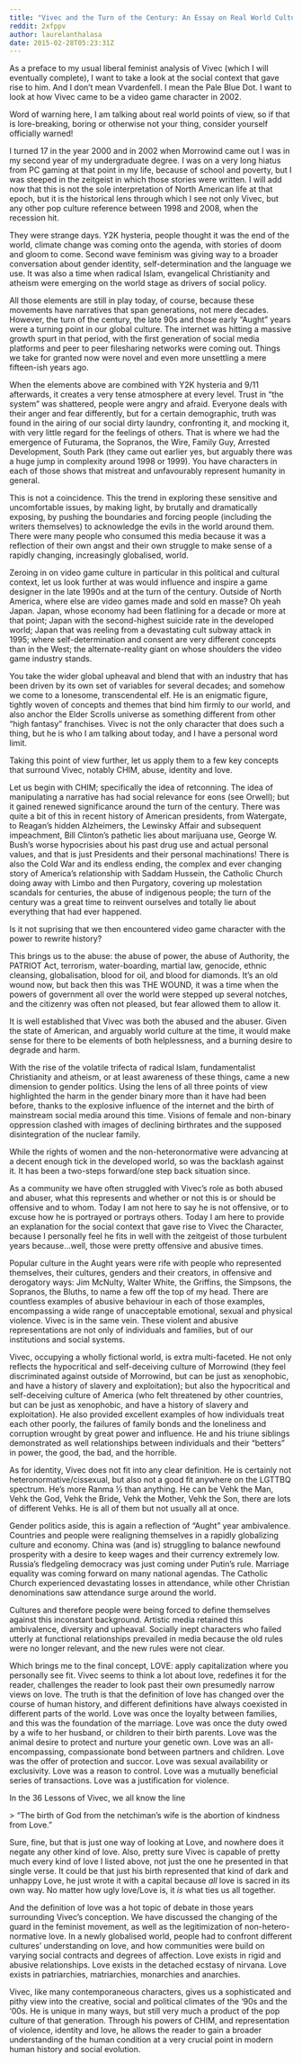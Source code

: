 ```yaml
---
title: "Vivec and the Turn of the Century: An Essay on Real World Culture."
reddit: 2xfppv
author: laurelanthalasa
date: 2015-02-28T05:23:31Z
---
```


As a preface to my usual liberal feminist analysis of Vivec (which I will eventually complete), I want to take a look at the social context that gave rise to him.  And I don’t mean Vvardenfell.  I mean the Pale Blue Dot.  I want to look at how Vivec came to be a video game character in 2002.    

Word of warning here, I am talking about real world points of view, so if that is lore-breaking, boring or otherwise not your thing, consider yourself officially warned!    

I turned 17 in the year 2000 and in 2002 when Morrowind came out I was in my second year of my undergraduate degree.  I was on a very long hiatus from PC gaming at that point in my life, because of school and poverty, but I was steeped in the zeitgeist in which those stories were written.  I will add now that this is not the sole interpretation of North American life at that epoch, but it is the historical lens through which I see not only Vivec, but any other pop culture reference between 1998 and 2008, when the recession hit.     
 
They were strange days.  Y2K hysteria, people thought it was the end of the world, climate change was coming onto the agenda, with stories of doom and gloom to come.  Second wave feminism was giving way to a broader conversation about gender identity, self-determination and the language we use.  It was also a time when radical Islam, evangelical Christianity and atheism were emerging on the world stage as drivers of social policy.    

All those elements are still in play today, of course, because these movements have narratives that span generations, not mere decades.  However, the turn of the century, the late 90s and those early “Aught” years were a turning point in our global culture.  The internet was hitting a massive growth spurt in that period, with the first generation of social media platforms and peer to peer filesharing networks were coming out.  Things we take for granted now were novel and even more unsettling a mere fifteen-ish years ago.    

When the elements above are combined with Y2K hysteria and 9/11 afterwards, it creates a very tense atmosphere at every level.  Trust in “the system” was shattered, people were angry and afraid.
Everyone deals with their anger and fear differently, but for a certain demographic, truth was found in the airing of our social dirty laundry, confronting it, and mocking it, with very little regard for the feelings of others.  That is where we had the emergence of Futurama, the Sopranos, the Wire, Family Guy, Arrested Development, South Park (they came out earlier yes, but arguably there was a huge jump in complexity around 1998 or 1999).  You have characters in each of those shows that mistreat and unfavourably represent humanity in general.    

This is not a coincidence.  This the trend in exploring these sensitive and uncomfortable issues, by making light, by brutally and dramatically exposing, by pushing the boundaries and forcing people (including the writers themselves) to acknowledge the evils in the world around them.  There were many people who consumed this media because it was a reflection of their own angst and their own struggle to make sense of a rapidly changing, increasingly globalised, world.     

Zeroing in on video game culture in particular in this political and cultural context, let us look further at was would influence and inspire  a game designer in the late 1990s and at the turn of the century.  Outside of North America, where else are video games made and sold en masse?  Oh yeah Japan.   Japan, whose economy had been flatlining for a decade or more at that point; Japan with the second-highest suicide rate in the developed world; Japan that was reeling from a devastating cult subway attack in 1995; where self-determination and consent are very different concepts than in the West; the alternate-reality giant on whose shoulders the video game industry stands.    

You take the wider global upheaval and blend that with an industry that has been driven by its own set of variables for several decades;  and somehow we come to a lonesome, transcendental elf.  He is an enigmatic figure, tightly woven of concepts and themes that bind him firmly to our world, and also anchor the Elder Scrolls universe as something different from other “high fantasy” franchises.  Vivec is not the only character that does such a thing, but he is who I am talking about today, and I have a personal word limit.    

Taking this point of view further, let us apply them to a few key concepts that surround Vivec, notably CHIM, abuse, identity and love.    

Let us begin with CHIM; specifically the idea of retconning.  The idea of manipulating a narrative has had social relevance for eons (see Orwell); but it gained renewed significance around the turn of the century.  There was quite a bit of this in recent history of American presidents, from Watergate, to Reagan’s hidden Alzheimers, the Lewinsky Affair and subsequent impeachment, Bill Clinton’s pathetic lies about marijuana use, George W. Bush’s worse hypocrisies about his past drug use and actual personal values, and that is just Presidents and their personal machinations!  There is also the Cold War and its endless ending, the complex and ever changing story of America’s relationship with Saddam Hussein, the Catholic Church doing away with Limbo and then Purgatory, covering up molestation scandals for centuries, the abuse of indigenous people; the turn of the century was a great time to reinvent ourselves and totally lie about everything that had ever happened.     

Is it not suprising that we then encountered video game character with the power to rewrite history?    

This brings us to the abuse: the abuse of power, the abuse of Authority, the PATRIOT Act, terrorism, water-boarding, martial law, genocide, ethnic cleansing, globalisation, blood for oil, and blood for diamonds.  It’s an old wound now, but back then this was THE WOUND, it was a time when the powers of government all over the world were stepped up several notches, and the citizenry was often not pleased, but fear allowed them to allow it.    

It is well established that Vivec was both the abused and the abuser.  Given the state of American, and arguably world culture at the time, it would make sense for there to be elements of both helplessness, and a burning desire to degrade and harm.      

With the rise of the volatile trifecta of radical Islam, fundamentalist Christianity and atheism, or at least awareness of these things, came a new dimension to gender politics.  Using the lens of all three points of view highlighted the harm in the gender binary more than it have had been before, thanks to the explosive influence of the internet and the birth of mainstream social media around this time.  Visions of female and non-binary oppression clashed with images of declining birthrates and the supposed disintegration of the nuclear family.     

While the rights of women and the non-heteronormative were advancing at a decent enough tick in the developed world, so was the backlash against it.  It has been a two-steps forward/one step back situation since.    

As a community we have often struggled with Vivec’s role as both abused and abuser, what this represents and whether or not this is or should be offensive and to whom.  Today I am not here to say he is not offensive, or to excuse how he is portrayed or portrays others.  Today I am here to provide an explanation for the social context that gave rise to Vivec the Character, because I personally feel he fits in well with the zeitgeist of those turbulent years because...well, those were pretty offensive and abusive times.    

Popular culture in the Aught years were rife with people who represented themselves, their cultures, genders and their creators, in offensive and derogatory ways:  Jim McNulty, Walter White, the Griffins,  the Simpsons, the Sopranos, the Bluths, to name a few off the top of my head.  There are countless examples of abusive behaviour in each of those examples, encompassing a wide range of unacceptable emotional, sexual and physical violence.  Vivec is in the same vein.  These violent and abusive representations are not only of individuals and families, but of our institutions and social systems.    

Vivec, occupying a wholly fictional world, is extra multi-faceted.  He not only reflects the hypocritical and self-deceiving culture of Morrowind (they feel discriminated against outside of Morrowind, but can be just as xenophobic, and have a history of slavery and exploitation); but also the hypocritical and self-deceiving culture of America (who felt threatened by other countries, but can be just as xenophobic, and have a history of slavery and exploitation).  He also provided excellent examples of how individuals treat each other poorly, the failures of family bonds and the loneliness and corruption wrought by great power and influence.  He and his triune siblings demonstrated as well relationships between individuals and their “betters” in power, the good, the bad, and the horrible.    

As for identity,  Vivec does not fit into any clear definition.  He is certainly not heteronormative/cissexual, but also not a good fit anywhere on the LGTTBQ spectrum.  He’s more Ranma ½ than anything.  He can be Vehk the Man, Vehk the God, Vehk the Bride, Vehk the Mother, Vehk the Son, there are lots of different Vehks.  He is all of them but not usually all at once.    

Gender politics aside, this is again a reflection of “Aught” year ambivalence.  Countries and people were realigning themselves in a rapidly globalizing culture and economy.  China was (and is) struggling to balance newfound prosperity with a desire to keep wages and their currency extremely low.  Russia’s fledgeling democracy was just coming under Putin’s rule.  Marriage equality was coming forward on many national agendas.  The Catholic Church experienced devastating losses in attendance, while other Christian denominations saw attendance surge around the world.    

Cultures and therefore people were being forced to define themselves against this inconstant background.  Artistic media retained this  ambivalence, diversity and upheaval.  Socially inept characters who failed utterly at functional relationships prevailed in media because the old rules were no longer relevant, and the new rules were not clear.       

Which brings me to the final concept, LOVE: apply capitalization where you personally see fit.  Vivec seems to think a lot about love, redefines it for the reader, challenges the reader to look past their own presumedly narrow views on love.  The truth is that the definition of love has changed over the course of human history, and different definitions have always coexisted in different parts of the world. Love was once the loyalty between families, and this was the foundation of the marriage.  Love was once the duty owed by a wife to her husband, or children to their birth parents.  Love was the animal desire to protect and nurture your genetic own.  Love was an all-encompassing, compassionate bond between partners and children.  Love was the offer of protection and succor.  Love was sexual availability or exclusivity.  Love was a reason to control. Love was a mutually beneficial series of transactions.  Love was a justification for violence.     

In the 36 Lessons of Vivec, we all know the line

&gt; “The birth of God from the netchiman’s wife is the abortion of kindness from Love.”      

Sure, fine, but that is just one way of looking at Love, and nowhere does it negate any other kind of love.  Also, pretty sure Vivec is capable of pretty much every kind of love I listed above, not just the one he presented in that single verse.  It could be that just his birth represented that kind of dark and unhappy Love, he just wrote it with a capital because *all* love is sacred in its own way.  No matter how ugly love/Love is, it *is* what ties us all together.     

And the definition of love was a hot topic of debate in those years surrounding Vivec’s conception.  We have discussed the changing of the guard in the feminist movement, as well as the legitimization of non-hetero-normative love.  In a newly globalised world, people had to confront different cultures’ understanding on love, and how communities were build on varying social contracts and degrees of affection.  Love exists in rigid and abusive relationships.  Love exists in the detached ecstasy of nirvana.  Love exists in patriarchies, matriarchies, monarchies and anarchies.     

Vivec, like many contemporaneous characters, gives us a sophisticated and pithy view into the creative, social and political climates of the ‘90s and the ‘00s.  He is unique in many ways, but still very much a product of the pop culture of that generation.  Through his powers of CHIM, and representation of violence, identity and love, he allows the reader to gain a broader understanding of the human condition at a very crucial point in modern human history and social evolution. 


